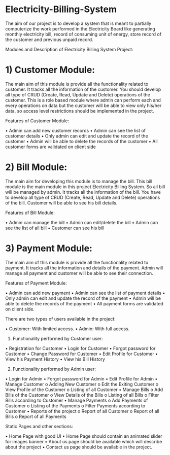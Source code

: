 # Electricity-Billing-System

The aim of our project is to develop a system that is meant to partially computerize the work performed in the Electricity Board like generating monthly electricity bill, record of consuming unit of energy, store record of the customer and previous unpaid record.

Modules and Description of Electricity Billing System Project:

# 1)	Customer Module: 

The main aim of this module is provide all the functionality related to customer. It tracks all the information of the customer. You should develop all type of CRUD (Create, Read, Update and Delete) operations of the customer. This is a role based module where admin can perform each and every operations on data but the customer will be able to view only his/her data, so access level restrictions should be  implemented in the project.

Features of Customer Module:

•	Admin can add new customer records
•	Admin can see the list of customer details
•	Only admin can edit and update the record of the customer
•	Admin will be able to delete the records of the customer
•	All customer forms are validated on client side 

# 2)	Bill Module:

The main aim for developing this module is to manage the bill. This bill module is the main module in this project Electricity Billing System. So all bill will be managed by admin. It tracks all the information of the bill. You have to develop all type of CRUD (Create, Read, Update and Delete) operations of the bill. Customer will be able to see his bill details.

Features of Bill Module:

•	Admin can manage the bill
•	Admin can edit/delete the bill
•	Admin can see the list of all bill
•	Customer can see his bill

# 3)	Payment Module:

The main aim of this module is provide all the functionality related to payment. It tracks all the information and details of the payment. Admin will manage all payment and customer will be able to see their connection.

Features of Payment Module:

•	Admin can add new payment
•	Admin can see the list of payment details
•	Only admin can edit and update the record of the payment
•	Admin will be able to delete the records of the payment
•	All payment forms are validated on client side.


There are two types of users available in the project:

•	Customer:  With limited access.
•	Admin: With full access.

1)	Functionality performed by Customer user:

•	Registration for Customer
•	Login for Customer
•	Forgot password for Customer
•	Change Password for Customer
•	Edit Profile for Customer
•	View his Payment History
•	View his Bill History

2)	Functionality performed by Admin user:

•	Login for Admin
•	Forgot password for Admin
•	Edit Profile for Admin
•	Manage Customer
o	Adding New Customer
o	Edit the Exiting Customer
o	View Profile of the Customer
o	Listing of all Customer
•	Manage Bills
o	Add Bills of the Customer
o	View Details of the Bills
o	Listing of all Bills
o	Filter Bills according to Customer
•	Manage Payments	
o	Add Payments of Customer
o	Listing of the Payments
o	Filter Payments according to Customer
•	Reports of the project
o	Report of all Customer
o	Report of all Bills
o	Report of all Payments


Static Pages and other sections:

•	Home Page with good UI
•	Home Page should contain an animated slider for images banner
•	About us page should be available which will describe about the project
•	Contact us page should be available in the project.

